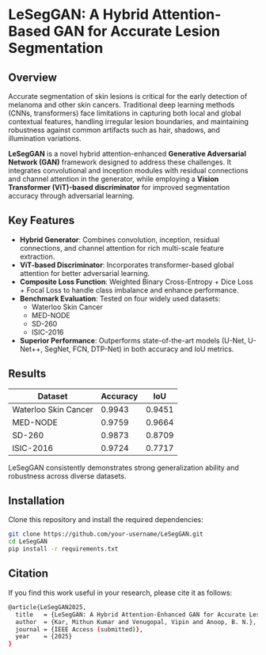 # LeSegGAN: A Hybrid Attention-Based GAN for Accurate Lesion Segmentation

## Overview
Accurate segmentation of skin lesions is critical for the early detection of melanoma and other skin cancers. Traditional deep learning methods (CNNs, transformers) face limitations in capturing both local and global contextual features, handling irregular lesion boundaries, and maintaining robustness against common artifacts such as hair, shadows, and illumination variations.

**LeSegGAN** is a novel hybrid attention-enhanced **Generative Adversarial Network (GAN)** framework designed to address these challenges. It integrates convolutional and inception modules with residual connections and channel attention in the generator, while employing a **Vision Transformer (ViT)-based discriminator** for improved segmentation accuracy through adversarial learning.

## Key Features
- **Hybrid Generator**: Combines convolution, inception, residual connections, and channel attention for rich multi-scale feature extraction.
- **ViT-based Discriminator**: Incorporates transformer-based global attention for better adversarial learning.
- **Composite Loss Function**: Weighted Binary Cross-Entropy + Dice Loss + Focal Loss to handle class imbalance and enhance performance.
- **Benchmark Evaluation**: Tested on four widely used datasets:
  - Waterloo Skin Cancer
  - MED-NODE
  - SD-260
  - ISIC-2016
- **Superior Performance**: Outperforms state-of-the-art models (U-Net, U-Net++, SegNet, FCN, DTP-Net) in both accuracy and IoU metrics.

## Results
| Dataset              | Accuracy | IoU    |
|-----------------------|----------|--------|
| Waterloo Skin Cancer  | 0.9943   | 0.9451 |
| MED-NODE              | 0.9759   | 0.9664 |
| SD-260                | 0.9873   | 0.8709 |
| ISIC-2016             | 0.9724   | 0.7717 |

LeSegGAN consistently demonstrates strong generalization ability and robustness across diverse datasets.

## Installation
Clone this repository and install the required dependencies:
```bash
git clone https://github.com/your-username/LeSegGAN.git
cd LeSegGAN
pip install -r requirements.txt
```

## Citation
If you find this work useful in your research, please cite it as follows:
```bash
@article{LeSegGAN2025,
  title   = {LeSegGAN: A Hybrid Attention-Enhanced GAN for Accurate Lesion Segmentation in Dermatological Images},
  author  = {Kar, Mithun Kumar and Venugopal, Vipin and Anoop, B. N.},
  journal = {IEEE Access (submitted)},
  year    = {2025}
}
```

